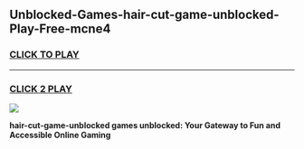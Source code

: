 
## Unblocked-Games-hair-cut-game-unblocked-Play-Free-mcne4
<h3>
<a href="https://premium76.site?title=hair-cut-game-unblocked&ref=15A">CLICK TO PLAY</a></h3>
<hr>

<h3>
<a href="https://premium76.site?title=hair-cut-game-unblocked&ref=15A">CLICK 2 PLAY</a>
  
</h3>

<a href="https://premium76.site?title=hair-cut-game-unblocked&ref=15A"><img src="https://clearcache.store/games.png"></a>


**hair-cut-game-unblocked games unblocked: Your Gateway to Fun and Accessible Online Gaming**
